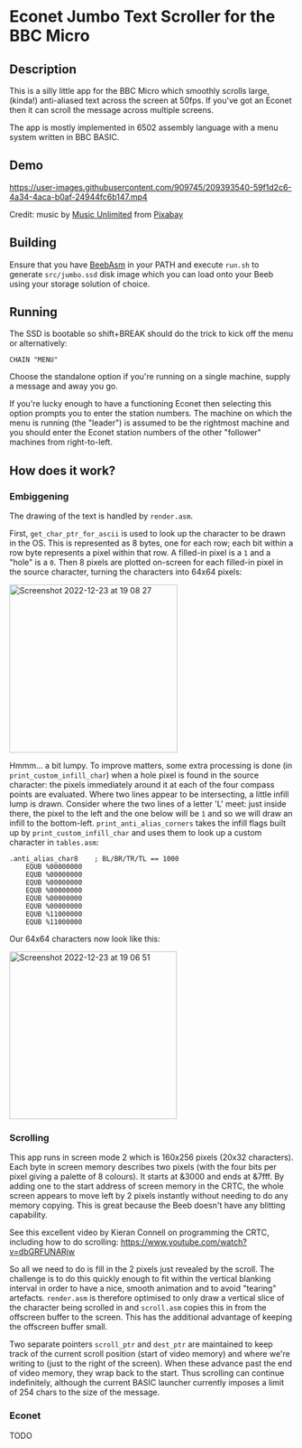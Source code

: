 # Econet Jumbo Text Scroller for the BBC Micro

## Description

This is a silly little app for the BBC Micro which smoothly scrolls large, (kinda!) anti-aliased text across the screen at 50fps. If you've got an Econet then it can scroll the message across multiple screens.

The app is mostly implemented in 6502 assembly language with a menu system written in BBC BASIC.

## Demo

https://user-images.githubusercontent.com/909745/209393540-59f1d2c6-4a34-4aca-b0af-24944fc6b147.mp4

Credit: music by [Music Unlimited](https://pixabay.com/users/music_unlimited-27600023/?utm_source=link-attribution&amp;utm_medium=referral&amp;utm_campaign=music&amp;utm_content=124008) from
[Pixabay](https://pixabay.com//?utm_source=link-attribution&amp;utm_medium=referral&amp;utm_campaign=music&amp;utm_content=124008)

## Building

Ensure that you have [BeebAsm](https://github.com/stardot/beebasm) in your PATH and execute `run.sh` to generate `src/jumbo.ssd` disk image which you can load onto your Beeb using your storage solution of choice.

## Running

The SSD is bootable so shift+BREAK should do the trick to kick off the menu or alternatively:

```
CHAIN "MENU"
```

Choose the standalone option if you're running on a single machine, supply a message and away you go.

If you're lucky enough to have a functioning Econet then selecting this option prompts you to enter the station numbers. The machine on which the menu is running (the "leader") is assumed to be the rightmost machine and you should enter the Econet station numbers of the other "follower" machines from right-to-left.

## How does it work?

### Embiggening

The drawing of the text is handled by `render.asm`.

First, `get_char_ptr_for_ascii` is used to look up the character to be drawn in the OS. This is represented as 8 bytes, one for each row; each bit within a row byte represents a pixel within that row. A filled-in pixel is a `1` and a "hole" is a `0`. Then 8 pixels are plotted on-screen for each filled-in pixel in the source character, turning the characters into 64x64 pixels:

<img width="298" alt="Screenshot 2022-12-23 at 19 08 27" src="https://user-images.githubusercontent.com/909745/209396094-eff06f03-b70b-4516-afd0-6414f114aa2d.png">

Hmmm... a bit lumpy. To improve matters, some extra processing is done (in `print_custom_infill_char`) when a hole pixel is found in the source character: the pixels immediately around it at each of the four compass points are evaluated. Where two lines appear to be intersecting, a little infill lump is drawn. Consider where the two lines of a letter 'L' meet: just inside there, the pixel to the left and the one below will be `1` and so we will draw an infill to the bottom-left. `print_anti_alias_corners` takes the infill flags built up by `print_custom_infill_char` and uses them to look up a custom character in `tables.asm`:

```
.anti_alias_char8    ; BL/BR/TR/TL == 1000
    EQUB %00000000
    EQUB %00000000
    EQUB %00000000
    EQUB %00000000
    EQUB %00000000
    EQUB %00000000
    EQUB %11000000
    EQUB %11000000
```

Our 64x64 characters now look like this:

<img width="297" alt="Screenshot 2022-12-23 at 19 06 51" src="https://user-images.githubusercontent.com/909745/209401056-aeeac682-ecd7-4211-95ac-abe92d2bc31f.png">

### Scrolling

This app runs in screen mode 2 which is 160x256 pixels (20x32 characters). Each byte in screen memory describes two pixels (with the four bits per pixel giving a palette of 8 colours). It starts at &3000 and ends at &7fff. By adding one to the start address of screen memory in the CRTC, the whole screen appears to move left by 2 pixels instantly without needing to do any memory copying. This is great because the Beeb doesn't have any blitting capability.

See this excellent video by Kieran Connell on programming the CRTC, including how to do scrolling: https://www.youtube.com/watch?v=dbGRFUNARjw 

So all we need to do is fill in the 2 pixels just revealed by the scroll. The challenge is to do this quickly enough to fit within the vertical blanking interval in order to have a nice, smooth animation and to avoid "tearing" artefacts. `render.asm` is therefore optimised to only draw a vertical slice of the character being scrolled in and `scroll.asm` copies this in from the offscreen buffer to the screen. This has the additional advantage of keeping the offscreen buffer small.

Two separate pointers `scroll_ptr` and `dest_ptr` are maintained to keep track of the current scroll position (start of video memory) and where we're writing to (just to the right of the screen). When these advance past the end of video memory, they wrap back to the start. Thus scrolling can continue indefinitely, although the current BASIC launcher currently imposes a limit of 254 chars to the size of the message.

### Econet

TODO
